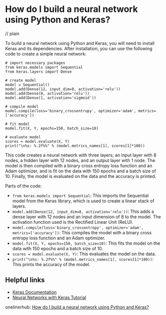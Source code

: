 # How do I build a neural network using Python and Keras?
// plain

To build a neural network using Python and Keras, you will need to install Keras and its dependencies. After installation, you can use the following code to create a simple neural network:

```
# import necessary packages
from keras.models import Sequential
from keras.layers import Dense

# create model
model = Sequential()
model.add(Dense(12, input_dim=8, activation='relu'))
model.add(Dense(8, activation='relu'))
model.add(Dense(1, activation='sigmoid'))

# compile model
model.compile(loss='binary_crossentropy', optimizer='adam', metrics=['accuracy'])

# fit model
model.fit(X, Y, epochs=150, batch_size=10)

# evaluate model
scores = model.evaluate(X, Y)
print("\n%s: %.2f%%" % (model.metrics_names[1], scores[1]*100))
```

This code creates a neural network with three layers; an input layer with 8 nodes, a hidden layer with 12 nodes, and an output layer with 1 node. The model is then compiled with a binary cross entropy loss function and an Adam optimizer, and is fit on the data with 150 epochs and a batch size of 10. Finally, the model is evaluated on the data and the accuracy is printed.

Parts of the code:
- `from keras.models import Sequential`: This imports the Sequential model from the Keras library, which is used to create a linear stack of layers.
- `model.add(Dense(12, input_dim=8, activation='relu'))`: This adds a dense layer with 12 nodes and an input dimension of 8 to the model. The activation function used is the Rectified Linear Unit (ReLU).
- `model.compile(loss='binary_crossentropy', optimizer='adam', metrics=['accuracy'])`: This compiles the model with a binary cross entropy loss function and an Adam optimizer.
- `model.fit(X, Y, epochs=150, batch_size=10)`: This fits the model on the data with 150 epochs and a batch size of 10.
- `scores = model.evaluate(X, Y)`: This evaluates the model on the data.
- `print("\n%s: %.2f%%" % (model.metrics_names[1], scores[1]*100))`: This prints the accuracy of the model.

## Helpful links
- [Keras Documentation](https://keras.io/)
- [Neural Networks with Keras Tutorial](https://machinelearningmastery.com/tutorial-first-neural-network-python-keras/)

onelinerhub: [How do I build a neural network using Python and Keras?](https://onelinerhub.com/python-keras/how-do-i-build-a-neural-network-using-python-and-keras)